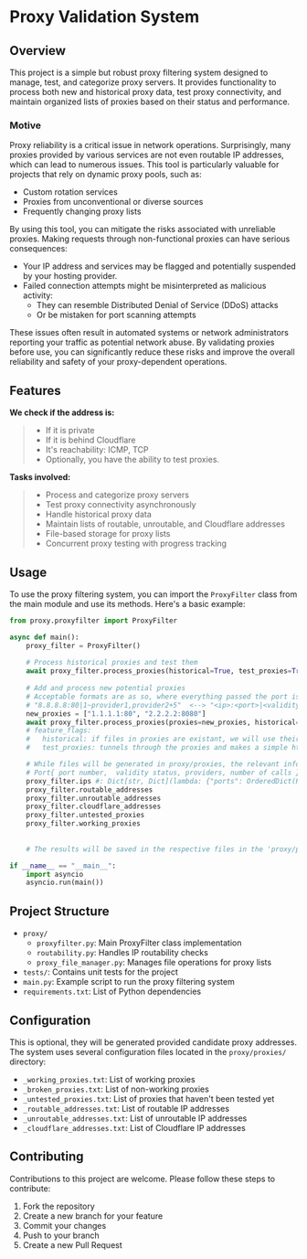 # Proxy Validation System

## Overview

This project is a simple but robust proxy filtering system designed to manage, test, and categorize proxy servers. It provides functionality to process both new and historical proxy data, test proxy connectivity, and maintain organized lists of proxies based on their status and performance. 

### Motive
Proxy reliability is a critical issue in network operations. Surprisingly, many proxies provided by various services are not even routable IP addresses, which can lead to numerous issues. This tool is particularly valuable for projects that rely on dynamic proxy pools, such as:
- Custom rotation services
- Proxies from unconventional or diverse sources
- Frequently changing proxy lists

By using this tool, you can mitigate the risks associated with unreliable proxies. Making requests through non-functional proxies can have serious consequences:
- Your IP address and services may be flagged and potentially suspended by your hosting provider.
- Failed connection attempts might be misinterpreted as malicious activity:
    - They can resemble Distributed Denial of Service (DDoS) attacks
    - Or be mistaken for port scanning attempts

These issues often result in automated systems or network administrators reporting your traffic as potential network abuse. By validating proxies before use, you can significantly reduce these risks and improve the overall reliability and safety of your proxy-dependent operations.

## Features

**We check if the address is:**
>-   If it is private
>-  If it is behind Cloudflare
>-  It's reachability: ICMP, TCP
>-  Optionally, you have the ability to test proxies.

**Tasks involved:**
>- Process and categorize proxy servers
>- Test proxy connectivity asynchronously
>- Handle historical proxy data
>- Maintain lists of routable, unroutable, and Cloudflare addresses
>- File-based storage for proxy lists
>- Concurrent proxy testing with progress tracking

## Usage

To use the proxy filtering system, you can import the `ProxyFilter` class from the main module and use its methods. Here's a basic example:

```python
from proxy.proxyfilter import ProxyFilter

async def main():
    proxy_filter = ProxyFilter()
    
    # Process historical proxies and test them
    await proxy_filter.process_proxies(historical=True, test_proxies=True)
    
    # Add and process new potential proxies
    # Acceptable formats are as so, where everything passed the port is optional:
    # "8.8.8.8:80|1~provider1,provider2+5"  <--> "<ip>:<port>|<validity>~<*providers>+<calls>" <--> 
    new_proxies = ["1.1.1.1:80", "2.2.2.2:8080"]
    await proxy_filter.process_proxies(proxies=new_proxies, historical=True, test_proxies=True)
    # feature_flags:
    #   historical: if files in proxies are existant, we will use their information to avoid reprocessing already 
    #   test_proxies: tunnels through the proxies and makes a simple http request, if functional the proxy is validated.

    # While files will be generated in proxy/proxies, the relevant information will be also accessible after processing in:
    # Port{ port number,  validity status, providers, number of calls }
    proxy_filter.ips #: Dict[str, Dict](lambda: {"ports": OrderedDict(Port), "routable": False, "cloudflare": False})
    proxy_filter.routable_addresses
    proxy_filter.unroutable_addresses
    proxy_filter.cloudflare_addresses
    proxy_filter.untested_proxies
    proxy_filter.working_proxies
    
    
    # The results will be saved in the respective files in the 'proxy/proxies/' directory

if __name__ == "__main__":
    import asyncio
    asyncio.run(main())
```

## Project Structure

- `proxy/`
  - `proxyfilter.py`: Main ProxyFilter class implementation
  - `routability.py`: Handles IP routability checks
  - `proxy_file_manager.py`: Manages file operations for proxy lists
- `tests/`: Contains unit tests for the project
- `main.py`: Example script to run the proxy filtering system
- `requirements.txt`: List of Python dependencies

## Configuration
This is optional, they will be generated provided candidate proxy addresses.
The system uses several configuration files located in the `proxy/proxies/` directory:
- `_working_proxies.txt`: List of working proxies
- `_broken_proxies.txt`: List of non-working proxies
- `_untested_proxies.txt`: List of proxies that haven't been tested yet
- `_routable_addresses.txt`: List of routable IP addresses
- `_unroutable_addresses.txt`: List of unroutable IP addresses
- `_cloudflare_addresses.txt`: List of Cloudflare IP addresses

## Contributing

Contributions to this project are welcome. Please follow these steps to contribute:

1. Fork the repository
2. Create a new branch for your feature
3. Commit your changes
4. Push to your branch
5. Create a new Pull Request
